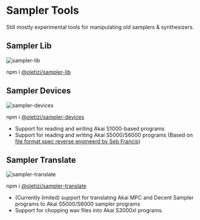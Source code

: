 # Sampler Tools

Still mostly experimental tools for manipulating old samplers & synthesizers.

## Sampler Lib
![sampler-lib](https://github.com/oletizi/akai-sampler/actions/workflows/sampler-lib.yml/badge.svg)

npm i [@oletizi/sampler-lib](https://www.npmjs.com/package/@oletizi/sampler-lib)

## Sampler Devices
![sampler-devices](https://github.com/oletizi/akai-sampler/actions/workflows/sampler-devices.yml/badge.svg)

npm i [@oletizi/sampler-devices](https://www.npmjs.com/package/@oletizi/sampler-devices)

* Support for reading and writing Akai S1000-based programs
* Support for reading and writing Akai S5000/S6000 programs (Based on [file format spec reverse engineerd by Seb Francis](https://burnit.co.uk/AKPspec/))

## Sampler Translate
![sampler-translate](https://github.com/oletizi/akai-sampler/actions/workflows/sampler-translate.yml/badge.svg)

npm i [@oletizi/sampler-translate](https://www.npmjs.com/package/@oletizi/sampler-translate)

* (Currently limited) support for translating Akai MPC and Decent Sampler programs to Akai S5000/S6000 sampler programs
* Support for chopping wav files into Akai S3000xl programs.

